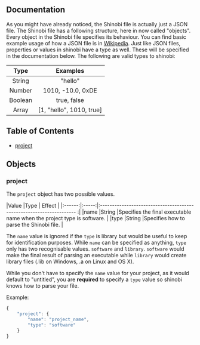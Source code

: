 ## Documentation

As you might have already noticed, the Shinobi file is actually just a JSON file. The Shinobi file has a following structure,
here in now called "objects". Every object in the Shinobi file specifies its behaviour. You can find basic example usage of 
how a JSON file is in [Wikipedia](http://en.wikipedia.org/wiki/JSON). Just like JSON files, properties or values in shinobi 
have a type as well. These will be specified in the documentation below. The following are valid types to shinobi:

|Type   |Examples                  |
|:-----:|:------------------------:|
|String |"hello"                   |
|Number |1010, -10.0, 0xDE         |
|Boolean|true, false               |
|Array  |[1, "hello", 1010, true]  |


## Table of Contents

- [project](#project)

## Objects

### project

The `project` object has two possible values. 

|Value   |Type   | Effect                                                                |
|:------:|:-----:|:-------------------------------------------------------------------- :|
|name    |String |Specifies the final executable name when the project type is software. |
|type    |String |Specifies how to parse the Shinobi file.                               |

The `name` value is ignored if the `type` is library but would be useful to keep for identification purposes. While `name` 
can be specified as anything, `type` only has two recognisable values. `software` and `library`. `software` would
make the final result of parsing an executable while `library` would create library files (.lib on Windows, .a on Linux and OS X).

While you don't have to specify the `name` value for your project, as it would default to "untitled", you are **required** to specify
a `type` value so shinobi knows how to parse your file.

Example:

```js
{
    "project": {
        "name": "project_name",
        "type": "software"
    }
}
```


